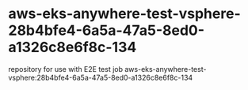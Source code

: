 # aws-eks-anywhere-test-vsphere-28b4bfe4-6a5a-47a5-8ed0-a1326c8e6f8c-134
repository for use with E2E test job aws-eks-anywhere-test-vsphere:28b4bfe4-6a5a-47a5-8ed0-a1326c8e6f8c-134
